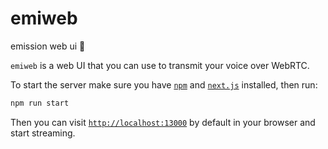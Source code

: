 # emiweb

emission web ui 🎤

`emiweb` is a web UI that you can use to transmit your voice over WebRTC.

To start the server make sure you have [`npm`](https://www.npmjs.com)
and [`next.js`](https://nextjs.org) installed, then run:

```sh
npm run start
```

Then you can visit [`http://localhost:13000`](http://localhost:13000) by default
in your browser and start streaming.
